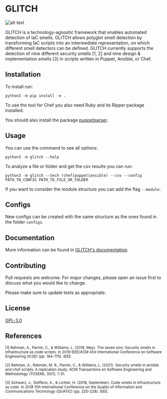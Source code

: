 # GLITCH

![alt text](https://github.com/sr-lab/GLITCH/blob/main/logo.png?raw=true)

GLITCH is a technology-agnostic framework that enables automated detection of IaC smells. GLITCH allows polyglot smell detection by transforming IaC scripts into an intermediate representation, on which different smell detectors can be defined. GLITCH currently supports the detection of nine different security smells [1, 2] and nine design & implementation smells [3] in scripts written in Puppet, Ansible, or Chef.

## Installation

To install run:
```
python3 -m pip install -e .
```

To use the tool for Chef you also need Ruby and its Ripper package installed.

You should also install the package [puppetparser](https://github.com/Nfsaavedra/puppetparser).

## Usage

You can use the command to see all options:
```
python3 -m glitch --help
```

To analyze a file or folder and get the csv results you can run:
```
python3 -m glitch --tech (chef|puppet|ansible) --csv --config PATH_TO_CONFIG PATH_TO_FILE_OR_FOLDER
```

If you want to consider the module structure you can add the flag ```--module```.

## Configs

New configs can be created with the same structure as the ones found in the folder ```configs```.

## Documentation

More information can be found in [GLITCH's documentation](https://github.com/sr-lab/GLITCH/wiki).

## Contributing
Pull requests are welcome. For major changes, please open an issue first to discuss what you would like to change.

Please make sure to update tests as appropriate.

## License
[GPL-3.0](https://choosealicense.com/licenses/gpl-3.0/)

## References

<sub>[1] Rahman, A., Parnin, C., & Williams, L. (2019, May). The seven sins: Security smells in infrastructure as code scripts. In 2019 IEEE/ACM 41st International Conference on Software Engineering (ICSE) (pp. 164-175). IEEE.</sub>

<sub>[2] Rahman, A., Rahman, M. R., Parnin, C., & Williams, L. (2021). Security smells in ansible and chef scripts: A replication study. ACM Transactions on Software Engineering and Methodology (TOSEM), 30(1), 1-31.</sub>

<sub>[3] Schwarz, J., Steffens, A., & Lichter, H. (2018, September). Code smells in infrastructure as code. In 2018 11th International Conference on the Quality of Information and Communications Technology (QUATIC) (pp. 220-228). IEEE.</sub>
